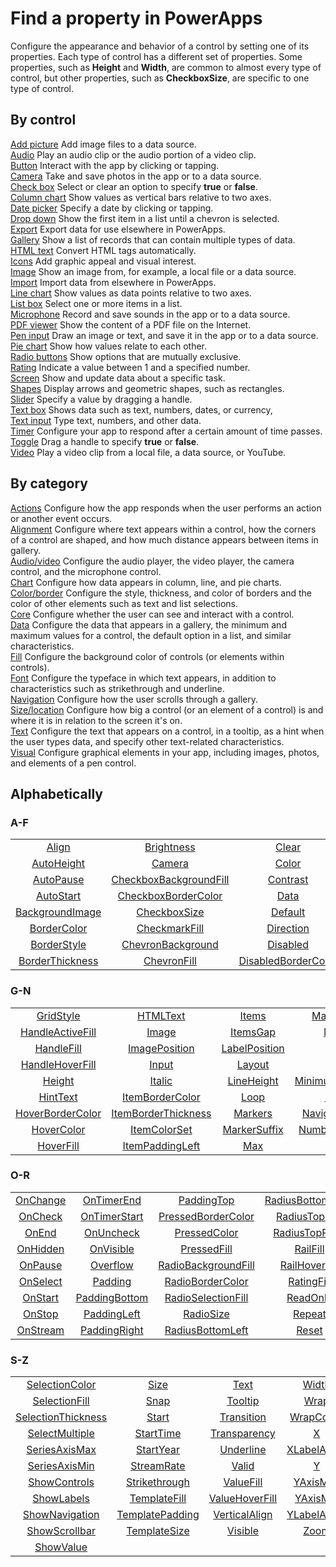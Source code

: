 <properties
   pageTitle="Find a property | Microsoft PowerApps"
   description="Find a property by control, by category, or alphabetically."
   services=""
   suite="powerapps"
   documentationCenter="na"
   authors="aftowen"
   manager="erikre"
   editor=""
   tags=""/>
<tags
   ms.service="powerapps"
   ms.devlang="na"
   ms.topic="article"
   ms.tgt_pltfrm="na"
   ms.workload="na"
   ms.date="03/17/2016"
   ms.author="anneta"/>

# Find a property in PowerApps #
Configure the appearance and behavior of a control by setting one of its properties. Each type of control has a different set of properties. Some properties, such as **Height** and **Width**, are common to almost every type of control, but other properties, such as **CheckboxSize**, are specific to one type of control.

## By control ##
[Add picture](control-add-picture.md) Add image files to a data source.
<br>[Audio](control-audio-video.md) Play an audio clip or the audio portion of a video clip.
<br>[Button](control-button.md) Interact with the app by clicking or tapping.
<br>[Camera](control-camera.md) Take and save photos in the app or to a data source.
<br>[Check box](control-check-box.md) Select or clear an option to specify **true** or **false**.
<br>[Column chart](control-column-line-chart.md) Show values as vertical bars relative to two axes.
<br>[Date picker](control-date-picker.md) Specify a date by clicking or tapping.
<br>[Drop down](control-drop-down.md) Show the first item in a list until a chevron is selected.
<br>[Export](control-export-import.md) Export data for use elsewhere in PowerApps.
<br>[Gallery](control-gallery.md) Show a list of records that can contain multiple types of data.
<br>[HTML text](control-html-text.md) Convert HTML tags automatically.
<br>[Icons](control-shapes-icons.md) Add graphic appeal and visual interest.
<br>[Image](control-image.md) Show an image from, for example, a local file or a data source.
<br>[Import](control-export-import.md) Import data from elsewhere in PowerApps.
<br>[Line chart](control-column-line-chart.md) Show values as data points relative to two axes.
<br>[List box](control-list-box.md) Select one or more items in a list.
<br>[Microphone](control-microphone.md) Record and save sounds in the app or to a data source.
<br>[PDF viewer](control-pdf-viewer.md) Show the content of a PDF file on the Internet.
<br>[Pen input](control-pen-input.md) Draw an image or text, and save it in the app or to a data source.
<br>[Pie chart](control-pie-chart.md) Show how values relate to each other.
<br>[Radio buttons](control-radio.md) Show options that are mutually exclusive.
<br>[Rating](control-rating.md) Indicate a value between 1 and a specified number.
<br>[Screen](control-screen.md) Show and update data about a specific task.
<br>[Shapes](control-shapes-icons.md) Display arrows and geometric shapes, such as rectangles.
<br>[Slider](control-slider.md) Specify a value by dragging a handle.
<br>[Text box](control-text-box.md) Shows data such as text, numbers, dates, or currency,
<br>[Text input](control-text-input.md) Type text, numbers, and other data.
<br>[Timer](control-timer.md) Configure your app to respond after a certain amount of time passes.
<br>[Toggle](control-toggle.md) Drag a handle to specify **true** or **false**.
<br>[Video](control-audio-video.md) Play a video clip from a local file, a data source, or YouTube.

## By category ##
[Actions](properties-actions.md) Configure how the app responds when the user performs an action or another event occurs.<br>
[Alignment](properties-alignment.md) Configure where text appears within a control, how the corners of a control are shaped, and how much distance appears between items in gallery.<br>
[Audio/video](properties-audio-video.md) Configure the audio player, the video player, the camera control, and the microphone control.<br>
[Chart](properties-chart.md) Configure how data appears in column, line, and pie charts.<br>
[Color/border](properties-color-border.md) Configure the style, thickness, and color of borders and the color of other elements such as text and list selections.<br>
[Core](properties-core.md) Configure whether the user can see and interact with a control.<br>
[Data](properties-data.md) Configure the data that appears in a gallery, the minimum and maximum values for a control, the default option in a list, and similar characteristics.<br>
[Fill](properties-fill.md) Configure the background color of controls (or elements within controls).<br>
[Font](properties-font.md) Configure the typeface in which text appears, in addition to characteristics such as strikethrough and underline.<br>
[Navigation](properties-navigation.md) Configure how the user scrolls through a gallery.<br>
[Size/location](properties-size-location.md) Configure how big a control (or an element of a control) is and where it is in relation to the screen it's on.<br>
[Text](properties-text.md) Configure the text that appears on a control, in a tooltip, as a hint when the user types data, and specify other text-related characteristics.<br>
[Visual](properties-visual.md) Configure graphical elements in your app, including images, photos, and elements of a pen control.<br>

## Alphabetically ##

### A-F ###
|||||
|:-:|:-:|:-:|:-:|
| [Align](properties-alignment.md)           | [Brightness](properties-visual.md)             | [Clear](properties-text.md)               | [DisabledColor](properties-color-border.md) |
| [AutoHeight](properties-text.md)      | [Camera](properties-audio-video.md)                 | [Color](properties-color-border.md)               | [DisabledFill](properties-fill.md)  |
| [AutoPause](properties-audio-video.md)       | [CheckboxBackgroundFill](properties-fill.md) | [Contrast](properties-visual.md)            | [Duration](properties-data.md)      |
| [AutoStart](properties-audio-video.md)       | [CheckboxBorderColor](properties-color-border.md)    | [Data](properties-data.md)                | [EndYear](properties-data.md)       |
| [BackgroundImage](properties-visual.md) | [CheckboxSize](properties-size-location.md)           | [Default](properties-data.md)             | [Explode](properties-chart.md)       |
| [BorderColor](properties-color-border.md)     | [CheckmarkFill](properties-fill.md)          | [Direction](properties-visual.md)           | [Fill](properties-fill.md)          |
| [BorderStyle](properties-color-border.md)     | [ChevronBackground](properties-fill.md)      | [Disabled](properties-core.md)            | [Font](properties-font.md)          |
| [BorderThickness](properties-color-border.md) | [ChevronFill](properties-fill.md)            | [DisabledBorderColor](properties-color-border.md) | [FontWeight](properties-font.md)    |
### G-N ###
|||||
|:-:|:-:|:-:|:-:|
| [GridStyle](properties-chart.md)        | [HTMLText](properties-text.md)            | [Items](properties-data.md)         | [MaxLength](properties-text.md)       |
| [HandleActiveFill](properties-fill.md) | [Image](properties-visual.md)               | [ItemsGap](properties-chart.md)      | [Media](properties-audio-video.md)           |
| [HandleFill](properties-fill.md)       | [ImagePosition](properties-visual.md)       | [LabelPosition](properties-chart.md) | [Mic](properties-audio-video.md)             |
| [HandleHoverFill](properties-fill.md)  | [Input](properties-visual.md)               | [Layout](properties-visual.md)        | [Min](properties-data.md)             |
| [Height](properties-size-location.md)           | [Italic](properties-font.md)              | [LineHeight](properties-text.md)    | [MinimumBarWidth](properties-chart.md) |
| [HintText](properties-text.md)         | [ItemBorderColor](properties-color-border.md)     | [Loop](properties-audio-video.md)          | [Mode](properties-text.md)            |
| [HoverBorderColor](properties-color-border.md) | [ItemBorderThickness](properties-color-border.md) | [Markers](properties-chart.md)       | [NavigationStep](properties-navigation.md)  |
| [HoverColor](properties-color-border.md)       | [ItemColorSet](properties-chart.md)        | [MarkerSuffix](properties-chart.md)  | [NumberOfSeries](properties-chart.md)  |
| [HoverFill](properties-fill.md)        | [ItemPaddingLeft](properties-alignment.md)     | [Max](properties-data.md)           |                                             |

### O-R ###
| ||||
|:-:|:-:|:-:|:-:|
| [OnChange](properties-actions.md) | [OnTimerEnd](properties-actions.md)    | [PaddingTop](properties-alignment.md)          | [RadiusBottomRight](properties-alignment.md) |
| [OnCheck](properties-actions.md)  | [OnTimerStart](properties-actions.md)  | [PressedBorderColor](properties-color-border.md)  | [RadiusTopLeft](properties-alignment.md)     |
| [OnEnd](properties-actions.md)    | [OnUncheck](properties-actions.md)     | [PressedColor](properties-color-border.md)        | [RadiusTopRight](properties-alignment.md)    |
| [OnHidden](properties-actions.md) | [OnVisible](properties-actions.md)     | [PressedFill](properties-fill.md)         | [RailFill](properties-fill.md)          |
| [OnPause](properties-actions.md)  | [Overflow](properties-text.md)      | [RadioBackgroundFill](properties-fill.md) | [RailHoverFill](properties-fill.md)     |
| [OnSelect](properties-actions.md) | [Padding](properties-alignment.md)       | [RadioBorderColor](properties-color-border.md)    | [RatingFill](properties-fill.md)        |
| [OnStart](properties-actions.md)  | [PaddingBottom](properties-alignment.md) | [RadioSelectionFill](properties-fill.md)  | [ReadOnly](properties-core.md)          |
| [OnStop](properties-actions.md)   | [PaddingLeft](properties-alignment.md)   | [RadioSize](properties-size-location.md)           | [Repeat](properties-data.md)            |
| [OnStream](properties-actions.md) | [PaddingRight](properties-alignment.md)  | [RadiusBottomLeft](properties-alignment.md)    | [Reset](properties-data.md)             |

### S-Z ###
| ||||
|:-:|:-:|:-:|:-:|
| [SelectionColor](properties-color-border.md)     | [Size](properties-font.md)            | [Text](properties-text.md)           | [Width](properties-size-location.md)       |
| [SelectionFill](properties-fill.md)      | [Snap](properties-navigation.md)            | [Tooltip](properties-text.md)        | [Wrap](properties-text.md)        |
| [SelectionThickness](properties-visual.md) | [Start](properties-audio-video.md)           | [Transition](properties-navigation.md)     | [WrapCount](properties-visual.md)   |
| [SelectMultiple](properties-data.md)     | [StartTime](properties-audio-video.md)       | [Transparency](properties-visual.md)   | [X](properties-size-location.md)           |
| [SeriesAxisMax](properties-chart.md)      | [StartYear](properties-data.md)       | [Underline](properties-font.md)      | [XLabelAngle](properties-chart.md) |
| [SeriesAxisMin](properties-chart.md)      | [StreamRate](properties-audio-video.md)      | [Valid](properties-data.md)          | [Y](properties-size-location.md)           |
| [ShowControls](properties-audio-video.md)       | [Strikethrough](properties-font.md)   | [ValueFill](properties-fill.md)      | [YAxisMax](properties-chart.md)    |
| [ShowLabels](properties-chart.md)         | [TemplateFill](properties-fill.md)    | [ValueHoverFill](properties-fill.md) | [YAxisMin](properties-chart.md)    |
| [ShowNavigation](properties-navigation.md)     | [TemplatePadding](properties-alignment.md) | [VerticalAlign](properties-alignment.md)  | [YLabelAngle](properties-chart.md) |
| [ShowScrollbar](properties-navigation.md)      | [TemplateSize](properties-size-location.md)    | [Visible](properties-core.md)        | [Zoom](properties-visual.md)        |
| [ShowValue](properties-data.md)          |                                             |                                            |                                         |

